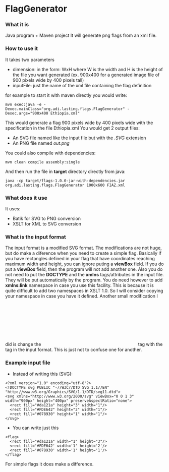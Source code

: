 # FlagGenerator

### What it is
Java program + Maven project
It will generate png flags from an xml file.

### How to use it
It takes two parameters
* dimension: in the form: WxH where W is the width and H is the height of the file you want generated (ex. 900x400 for a generated image file of 900 pixels wide by 400 pixels tall)
* inputFile: just the name of the xml file containing the flag definition
 
for example to start it with maven directly you would write:
```
mvn exec:java -e -Dexec.mainClass="org.adi.lasting.flags.FlagGenerator" -Dexec.args="900x400 Ethiopia.xml"
```
This would generate a flag 900 pixels wide by 400 pixels wide with the specification in the file Ethiopia.xml
You would get 2 output files:
* An SVG file named like the input file but with the _.SVG_ extension
* An PNG file named _out.png_

You could also compile with dependencies:

```
mvn clean compile assembly:single
```

And then run the file in **target** directory directly from java:

```
java -cp target/flags-1.0.0-jar-with-dependencies.jar org.adi.lasting.flags.FlagGenerator 1000x600 FIAZ.xml
```


### What does it use
It uses:
* Batik for SVG to PNG conversion
* XSLT for XML to SVG conversion

### What is the input format
The input format is a modified SVG format. 
The modifications are not huge, but do make a diference when you need to create a simple flag.
Basically if you have rectangles defined in your flag that have coordinates reaching maximum width and height, you can ignore puting a **viewBox** field.
If you do put a **viewBox** field, then the program will not add another one. Also you do not need to put the **DOCTYPE** and the **xmlns** tags/attributes in the input file.
They will be put automatically by the program. You do need however to add **xmlns:link** namespace in case you use this facility. This is because it is quite difficult to add two namespaces 
in XSLT 1.0. So I will consider copying your namespace in case you have it defined.
Another small modification I did is change the **<svg>** tag with the **<flag>** tag in the input format. This is just not to confuse one for another.

### Example input file

* Instead of writing this (SVG):
```
<?xml version="1.0" encoding="utf-8"?>
<!DOCTYPE svg PUBLIC "-//W3C//DTD SVG 1.1//EN" "http://www.w3.org/Graphics/SVG/1.1/DTD/svg11.dtd">
<svg xmlns="http://www.w3.org/2000/svg" viewBox="0 0 1 3" width="900px" height="400px" preserveAspectRatio="none">
  <rect fill="#da121a" height="3" width="1"/>
  <rect fill="#FDE642" height="2" width="1"/>
  <rect fill="#078930" height="1" width="1"/>
</svg>

```

* You can write just this
```
<flag>
  <rect fill="#da121a" width="1" height="3"/>
  <rect fill='#FDE642' width='1' height='2'/>
  <rect fill='#078930' width='1' height='1'/>
</flag>

```
For simple flags it does make a difference.
